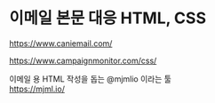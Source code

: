
# 이메일 본문 대응 HTML, CSS  
https://www.caniemail.com/  

https://www.campaignmonitor.com/css/  

이메일 용 HTML 작성을 돕는 @mjmlio 이라는 툴  
https://mjml.io/